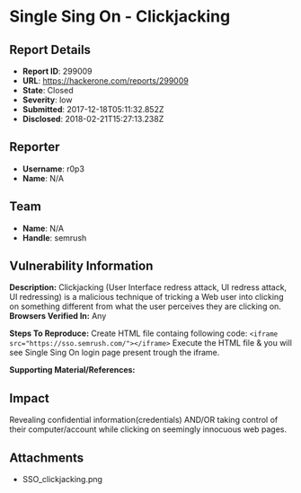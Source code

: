 # Single Sing On - Clickjacking

## Report Details
- **Report ID**: 299009
- **URL**: https://hackerone.com/reports/299009
- **State**: Closed
- **Severity**: low
- **Submitted**: 2017-12-18T05:11:32.852Z
- **Disclosed**: 2018-02-21T15:27:13.238Z

## Reporter
- **Username**: r0p3
- **Name**: N/A

## Team
- **Name**: N/A
- **Handle**: semrush

## Vulnerability Information
**Description:** 
Clickjacking (User Interface redress attack, UI redress attack, UI redressing) is a malicious technique of tricking a Web user into clicking on something different from what the user perceives they are clicking on.
**Browsers Verified In:**
Any

**Steps To Reproduce:** 
Create HTML file containg following code:
` <iframe src="https://sso.semrush.com/"></iframe> `
Execute the HTML file & you will see Single Sing On login page present trough the iframe.


**Supporting Material/References:**

## Impact

Revealing confidential information(credentials) AND/OR taking control of their computer/account while clicking on seemingly innocuous web pages.

## Attachments
- SSO_clickjacking.png
